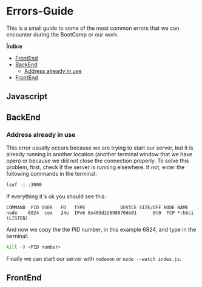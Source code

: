 # Errors-Guide

This is a small guide to some of the most common errors that we can encounter during the BootCamp or our work.

**Índice**   

- [FrontEnd](#frontend)
- [BackEnd](#BackEnd)
  - [Address already in use](#address-already-in-use)
- [FrontEnd](#frontend)



## Javascript


## BackEnd

### Address already in use
This error usually occurs because we are trying to start our server, but it is already running in another location (another terminal window that we have open) or because we did not close the connection properly. To solve this problem, first, check if the server is running elsewhere. If not, enter the following commands in the terminal:
```bash
lsof -i :3000
```

If everything it´s ok you should see this: 
```
COMMAND  PID USER   FD   TYPE             DEVICE SIZE/OFF NODE NAME
node    6824  cex   24u  IPv6 0x409d2d698870de01      0t0  TCP *:hbci (LISTEN)
```
And now we copy the the PID number, in this example 6824, and type in the terminal:
```bash
kill -9 <PID number>
```
Finally we can start our server with ```nodemon``` or ```node --watch index.js```.





## FrontEnd
